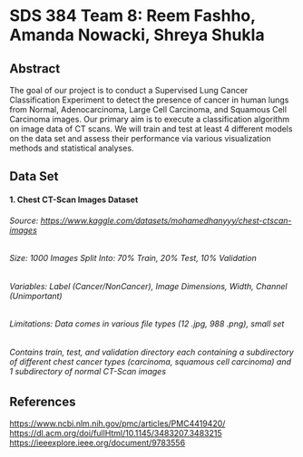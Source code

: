# SDS 384 Team 8: Reem Fashho, Amanda Nowacki, Shreya Shukla 

## Abstract
The goal of our project is to conduct a Supervised Lung Cancer Classification Experiment to detect the presence of cancer in human lungs from Normal, Adenocarcinoma, Large Cell Carcinoma, and Squamous Cell Carcinoma images. Our primary aim is to execute a classification algorithm on image data of CT scans. We will train and test at least 4 different models on the
data set and assess their performance via various visualization methods and statistical analyses. 

## Data Set 

#### 1. Chest CT-Scan Images Dataset
###### Source: https://www.kaggle.com/datasets/mohamedhanyyy/chest-ctscan-images
###### Size: 1000 Images Split Into: 70% Train, 20% Test, 10% Validation
###### Variables: Label (Cancer/NonCancer), Image Dimensions, Width, Channel (Unimportant)
###### Limitations: Data comes in various file types (12 .jpg, 988 .png), small set
###### Contains train, test, and validation directory each containing a subdirectory of different chest cancer types (carcinoma, squamous cell carcinoma) and 1 subdirectory of normal CT-Scan images


## References 
https://www.ncbi.nlm.nih.gov/pmc/articles/PMC4419420/
https://dl.acm.org/doi/fullHtml/10.1145/3483207.3483215
https://ieeexplore.ieee.org/document/9783556
